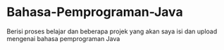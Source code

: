 # Bahasa-Pemprograman-Java
Berisi proses belajar dan beberapa projek yang akan saya isi dan upload mengenai bahasa pemprograman Java
